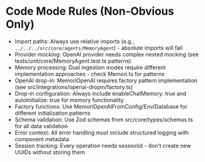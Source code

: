 # Code Mode Rules (Non-Obvious Only)

- Import paths: Always use relative imports (e.g., `../../../src/core/agents/MemoryAgent`) - absolute imports will fail
- Provider mocking: OpenAI provider needs complex nested mocking (see tests/unit/core/MemoryAgent.test.ts patterns)
- Memory processing: Dual ingestion modes require different implementation approaches - check Memori.ts for patterns
- OpenAI drop-in: MemoriOpenAI requires factory pattern implementation (see src/integrations/openai-dropin/factory.ts)
- Drop-in configuration: Always include enableChatMemory: true and autoInitialize: true for memory functionality
- Factory functions: Use MemoriOpenAIFromConfig/Env/Database for different initialization patterns
- Schema validation: Use Zod schemas from src/core/types/schemas.ts for all data validation
- Error context: All error handling must include structured logging with component metadata
- Session tracking: Every operation needs sessionId - don't create new UUIDs without storing them
